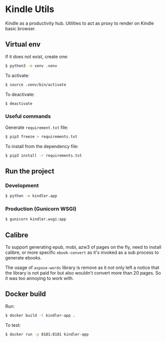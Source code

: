 # Kindle Utils

Kindle as a productivity hub. Utilities to act as proxy to render on Kindle basic browser.

## Virtual env

If it does not exist, create one:

```bash
$ python3 -m venv .venv
```

To activate:

```bash
$ source .venv/bin/activate
```

To deactivate:

```bash
$ deactivate
```

### Useful commands

Generate `requirement.txt` file:

```bash
$ pip3 freeze > requirements.txt
```

To install from the dependency file:

```bash
$ pip3 install -r requirements.txt
```

## Run the project

### Development

```bash
$ python -m kindler.app
```

### Production (Gunicorn WSGI)

```bash
$ gunicorn kindler.wsgi:app
```

## Calibre

To support generating epub, mobi, azw3 of pages on the fly, need to install calibre, or more specific `ebook-convert` as it's invoked as a sub process to generate ebooks.

The usage of `aspose-words` library is remove as it not only left a notice that the library is not paid for but also wouldn't convert more than 20 pages. So it was too annoying to work with.


## Docker build

Run:

```bash
$ docker build -t kindler-app .
```

To test:

```bash
$ docker run -p 8181:8181 kindler-app
```